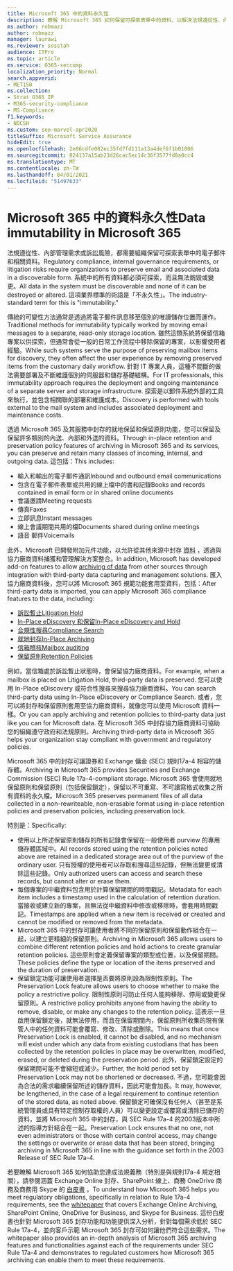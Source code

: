 ```yaml
---
title: Microsoft 365 中的資料永久性
description: 瞭解 Microsoft 365 如何保留可探索表單中的資料，以解決法規遵從性、內部管理需求和訴訟風險。
ms.author: robmazz
author: robmazz
manager: laurawi
ms.reviewer: sosstah
audience: ITPro
ms.topic: article
ms.service: O365-seccomp
localization_priority: Normal
search.appverid:
- MET150
ms.collection:
- Strat_O365_IP
- M365-security-compliance
- MS-Compliance
f1.keywords:
- NOCSH
ms.custom: seo-marvel-apr2020
titleSuffix: Microsoft Service Assurance
hideEdit: true
ms.openlocfilehash: 2e86cdfe082ec35fd7fd111a13a4def6f1b01806
ms.sourcegitcommit: 024137a15ab23d26cac5ec14c36f3577fd8a0cc4
ms.translationtype: MT
ms.contentlocale: zh-TW
ms.lasthandoff: 04/01/2021
ms.locfileid: "51497633"
---
```

# <a name="data-immutability-in-microsoft-365"></a><span data-ttu-id="9c235-103">Microsoft 365 中的資料永久性</span><span class="sxs-lookup"><span data-stu-id="9c235-103">Data immutability in Microsoft 365</span></span>

<span data-ttu-id="9c235-104">法規遵從性、內部管理需求或訴訟風險，都需要組織保留可探索表單中的電子郵件和相關資料。</span><span class="sxs-lookup"><span data-stu-id="9c235-104">Regulatory compliance, internal governance requirements, or litigation risks require organizations to preserve email and associated data in a discoverable form.</span></span> <span data-ttu-id="9c235-105">系統中的所有資料都必須可探索，而且無法銷毀或變更。</span><span class="sxs-lookup"><span data-stu-id="9c235-105">All data in the system must be discoverable and none of it can be destroyed or altered.</span></span> <span data-ttu-id="9c235-106">這項業界標準的術語是「不永久性」。</span><span class="sxs-lookup"><span data-stu-id="9c235-106">The industry-standard term for this is "immutability."</span></span>

<span data-ttu-id="9c235-107">傳統的可變性方法通常是透過將電子郵件訊息移至個別的唯讀儲存位置而運作。</span><span class="sxs-lookup"><span data-stu-id="9c235-107">Traditional methods for immutability typically worked by moving email messages to a separate, read-only storage location.</span></span> <span data-ttu-id="9c235-108">雖然這類系統將保留信箱專案以供探索，但通常會從一般的日常工作流程中移除保留的專案，以影響使用者經驗。</span><span class="sxs-lookup"><span data-stu-id="9c235-108">While such systems serve the purpose of preserving mailbox items for discovery, they often affect the user experience by removing preserved items from the customary daily workflow.</span></span> <span data-ttu-id="9c235-109">針對 IT 專業人員，這種不間斷的做法需要部署及不斷維護個別的伺服器和儲存基礎結構。</span><span class="sxs-lookup"><span data-stu-id="9c235-109">For IT professionals, this immutability approach requires the deployment and ongoing maintenance of a separate server and storage infrastructure.</span></span> <span data-ttu-id="9c235-110">探索是以郵件系統外部的工具來執行，並包含相關聯的部署和維護成本。</span><span class="sxs-lookup"><span data-stu-id="9c235-110">Discovery is performed with tools external to the mail system and includes associated deployment and maintenance costs.</span></span>

<span data-ttu-id="9c235-111">透過 Microsoft 365 及其服務中封存的就地保留和保留原則功能，您可以保留及保留許多類別的內送、內部和外送的資料。</span><span class="sxs-lookup"><span data-stu-id="9c235-111">Through in-place retention and preservation policy features of archiving in Microsoft 365 and its services, you can preserve and retain many classes of incoming, internal, and outgoing data.</span></span> <span data-ttu-id="9c235-112">這包括：</span><span class="sxs-lookup"><span data-stu-id="9c235-112">This includes:</span></span>

- <span data-ttu-id="9c235-113">輸入和輸出的電子郵件通訊</span><span class="sxs-lookup"><span data-stu-id="9c235-113">Inbound and outbound email communications</span></span>
- <span data-ttu-id="9c235-114">包含在電子郵件表單或共用的線上檔中的書和記錄</span><span class="sxs-lookup"><span data-stu-id="9c235-114">Books and records contained in email form or in shared online documents</span></span>
- <span data-ttu-id="9c235-115">會議邀請</span><span class="sxs-lookup"><span data-stu-id="9c235-115">Meeting requests</span></span>
- <span data-ttu-id="9c235-116">傳真</span><span class="sxs-lookup"><span data-stu-id="9c235-116">Faxes</span></span>
- <span data-ttu-id="9c235-117">立即訊息</span><span class="sxs-lookup"><span data-stu-id="9c235-117">Instant messages</span></span>
- <span data-ttu-id="9c235-118">線上會議期間共用的檔</span><span class="sxs-lookup"><span data-stu-id="9c235-118">Documents shared during online meetings</span></span>
- <span data-ttu-id="9c235-119">語音 郵件</span><span class="sxs-lookup"><span data-stu-id="9c235-119">Voicemails</span></span>

<span data-ttu-id="9c235-120">此外，Microsoft 已開發附加元件功能，以允許從其他來源中封存 [資料](https://support.office.com/article/Archiving-third-party-data-in-Office-365-0ce338d5-3666-4a18-86ab-c6910ff408cc) ，透過與協力廠商資料捕獲和管理解決方案整合。</span><span class="sxs-lookup"><span data-stu-id="9c235-120">In addition, Microsoft has developed add-on features to allow [archiving of data](https://support.office.com/article/Archiving-third-party-data-in-Office-365-0ce338d5-3666-4a18-86ab-c6910ff408cc) from other sources through integration with third-party data capturing and management solutions.</span></span> <span data-ttu-id="9c235-121">匯入協力廠商資料後，您可以將 Microsoft 365 規範功能套用至資料，包括：</span><span class="sxs-lookup"><span data-stu-id="9c235-121">After third-party data is imported, you can apply Microsoft 365 compliance features to the data, including:</span></span>

- [<span data-ttu-id="9c235-122">訴訟暫止</span><span class="sxs-lookup"><span data-stu-id="9c235-122">Litigation Hold</span></span>](/microsoft-365/compliance/create-a-litigation-hold)
- [<span data-ttu-id="9c235-123">In-Place eDiscovery 和保留</span><span class="sxs-lookup"><span data-stu-id="9c235-123">In-Place eDiscovery and Hold</span></span>](/microsoft-365/compliance/manage-legal-investigations)
- [<span data-ttu-id="9c235-124">合規性搜尋</span><span class="sxs-lookup"><span data-stu-id="9c235-124">Compliance Search</span></span>](/microsoft-365/compliance/search-for-content)
- [<span data-ttu-id="9c235-125">就地封存</span><span class="sxs-lookup"><span data-stu-id="9c235-125">In-Place Archiving</span></span>](/microsoft-365/compliance/enable-archive-mailboxes)
- [<span data-ttu-id="9c235-126">信箱稽核</span><span class="sxs-lookup"><span data-stu-id="9c235-126">Mailbox auditing</span></span>](/microsoft-365/compliance/enable-mailbox-auditing)
- [<span data-ttu-id="9c235-127">保留原則</span><span class="sxs-lookup"><span data-stu-id="9c235-127">Retention Policies</span></span>](/microsoft-365/compliance/retention-policies)

<span data-ttu-id="9c235-128">例如，當信箱處於訴訟暫止狀態時，會保留協力廠商資料。</span><span class="sxs-lookup"><span data-stu-id="9c235-128">For example, when a mailbox is placed on Litigation Hold, third-party data is preserved.</span></span> <span data-ttu-id="9c235-129">您可以使用 In-Place eDiscovery 或符合性搜尋來搜尋協力廠商資料。</span><span class="sxs-lookup"><span data-stu-id="9c235-129">You can search third-party data using In-Place eDiscovery or Compliance Search.</span></span> <span data-ttu-id="9c235-130">或者，您可以將封存和保留原則套用至協力廠商資料，就像您可以使用 Microsoft 資料一樣。</span><span class="sxs-lookup"><span data-stu-id="9c235-130">Or you can apply archiving and retention policies to third-party data just like you can for Microsoft data.</span></span> <span data-ttu-id="9c235-131">在 Microsoft 365 中封存協力廠商資料可協助您的組織遵守政府和法規原則。</span><span class="sxs-lookup"><span data-stu-id="9c235-131">Archiving third-party data in Microsoft 365 helps your organization stay compliant with government and regulatory policies.</span></span>

<span data-ttu-id="9c235-132">Microsoft 365 中的封存可讓證券和 Exchange 傭金 (SEC) 規則17a-4 相容的儲存體。</span><span class="sxs-lookup"><span data-stu-id="9c235-132">Archiving in Microsoft 365 provides Securities and Exchange Commission (SEC) Rule 17a-4-compliant storage.</span></span> <span data-ttu-id="9c235-133">Microsoft 365 會使用就地保留原則和保留原則（包括保留鎖定），保留以不可重寫、不可讀寫格式收集之所有資料的永久檔。</span><span class="sxs-lookup"><span data-stu-id="9c235-133">Microsoft 365 preserves permanent files of all data collected in a non-rewriteable, non-erasable format using in-place retention policies and preservation policies, including preservation lock.</span></span>

<span data-ttu-id="9c235-134">特別是：</span><span class="sxs-lookup"><span data-stu-id="9c235-134">Specifically:</span></span>

- <span data-ttu-id="9c235-135">使用以上所述保留原則儲存的所有記錄會保留在一般使用者 purview 的專用儲存體區域中。</span><span class="sxs-lookup"><span data-stu-id="9c235-135">All records stored using the retention policies noted above are retained in a dedicated storage area out of the purview of the ordinary user.</span></span> <span data-ttu-id="9c235-136">只有授權的使用者可以存取和搜尋這些記錄，但無法變更或清除這些記錄。</span><span class="sxs-lookup"><span data-stu-id="9c235-136">Only authorized users can access and search these records, but cannot alter or erase them.</span></span>
- <span data-ttu-id="9c235-137">每個專案的中繼資料包含用於計算保留期間的時間戳記。</span><span class="sxs-lookup"><span data-stu-id="9c235-137">Metadata for each item includes a timestamp used in the calculation of retention duration.</span></span> <span data-ttu-id="9c235-138">當接收或建立新的專案，且無法從中繼資料中修改或移除時，會套用時間戳記。</span><span class="sxs-lookup"><span data-stu-id="9c235-138">Timestamps are applied when a new item is received or created and cannot be modified or removed from the metadata.</span></span>
- <span data-ttu-id="9c235-139">Microsoft 365 中的封存可讓使用者將不同的保留原則和保留動作組合在一起，以建立更精細的保留原則。</span><span class="sxs-lookup"><span data-stu-id="9c235-139">Archiving in Microsoft 365 allows users to combine different retention policies and hold actions to create granular retention policies.</span></span> <span data-ttu-id="9c235-140">這些原則會定義保留專案的類型或位置，以及保留期間。</span><span class="sxs-lookup"><span data-stu-id="9c235-140">These policies define the type or location of the items preserved and the duration of preservation.</span></span>
- <span data-ttu-id="9c235-141">保留鎖定功能可讓使用者選擇是否要將原則設為限制性原則。</span><span class="sxs-lookup"><span data-stu-id="9c235-141">The Preservation Lock feature allows users to choose whether to make the policy a restrictive policy.</span></span> <span data-ttu-id="9c235-142">限制性原則可防止任何人能夠移除、停用或變更保留原則。</span><span class="sxs-lookup"><span data-stu-id="9c235-142">A restrictive policy prohibits anyone from having the ability to remove, disable, or make any changes to the retention policy.</span></span> <span data-ttu-id="9c235-143">這表示一旦啟用保留鎖定後，就無法停用，而且在保留期間內，保留原則所收集的現有保管人中的任何資料可能會覆寫、修改、清除或刪除。</span><span class="sxs-lookup"><span data-stu-id="9c235-143">This means that once Preservation Lock is enabled, it cannot be disabled, and no mechanism will exist under which any data from existing custodians that has been collected by the retention policies in place may be overwritten, modified, erased, or deleted during the preservation period.</span></span> <span data-ttu-id="9c235-144">此外，保留鎖定設定的保留期間可能不會縮短或減少。</span><span class="sxs-lookup"><span data-stu-id="9c235-144">Further, the hold period set by Preservation Lock may not be shortened or decreased.</span></span> <span data-ttu-id="9c235-145">不過，您可能會因為合法的需求繼續保留所述的儲存資料，因此可能會加長。</span><span class="sxs-lookup"><span data-stu-id="9c235-145">It may, however, be lengthened, in the case of a legal requirement to continue retention of the stored data, as noted above.</span></span> <span data-ttu-id="9c235-146">保留鎖定可確保沒有任何人（甚至是系統管理員或具有特定控制存取權的人員）可以變更設定或覆寫或清除已儲存的資料，並將 Microsoft 365 中的封存，與 SEC Rule 17a-4 的2003版本中所述的指導方針結合在一起。</span><span class="sxs-lookup"><span data-stu-id="9c235-146">Preservation Lock ensures that no one, not even administrators or those with certain control access, may change the settings or overwrite or erase data that has been stored, bringing archiving in Microsoft 365 in line with the guidance set forth in the 2003 Release of SEC Rule 17a-4.</span></span>

<span data-ttu-id="9c235-147">若要瞭解 Microsoft 365 如何協助您達成法規義務（特別是與規則17a-4 規定相關），請參閱涵蓋 Exchange Online 封存、SharePoint 線上、商務 OneDrive 商務及商務用 Skype 的 [白皮書](https://www.microsoft.com/microsoft-365/blog/wp-content/uploads/2015/11/Microsoft-EOA-White-Paper.pdf) 。</span><span class="sxs-lookup"><span data-stu-id="9c235-147">To understand how Microsoft 365 helps you meet regulatory obligations, specifically in relation to Rule 17a-4 requirements, see the [whitepaper](https://www.microsoft.com/microsoft-365/blog/wp-content/uploads/2015/11/Microsoft-EOA-White-Paper.pdf) that covers Exchange Online Archiving, SharePoint Online, OneDrive for Business, and Skype for Business.</span></span> <span data-ttu-id="9c235-148">這份白皮書也針對 Microsoft 365 封存功能和功能提供深入分析，針對每個需求低於 SEC Rule 17a-4，並向客戶示範 Microsoft 365 封存可如何讓他們符合這些需求。</span><span class="sxs-lookup"><span data-stu-id="9c235-148">The whitepaper also provides an in-depth analysis of Microsoft 365 archiving features and functionalities against each of the requirements under SEC Rule 17a-4 and demonstrates to regulated customers how Microsoft 365 archiving can enable them to meet these requirements.</span></span>
